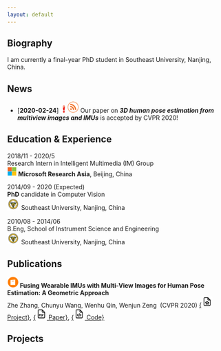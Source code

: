 ```yaml
---
layout: default
---
```


## Biography

I am currently a final-year PhD student in Southeast University, Nanjing, China.

## News

-  [**2020-02-24**] <img src="src/exclam.png" style="zoom:70%;" /><img src="src/news.png" style="zoom:20%;" />  Our paper on ***3D human pose estimation from multiview images and IMUs*** is accepted by CVPR 2020!

## Education & Experience
2018/11 - 2020/5  
Research Intern in Intelligent Multimedia (IM) Group  
<img src="src/microsoft_logo.jpg" style="zoom:30%;" /> **Microsoft Research Asia**, Beijing, China  

2014/09 - 2020 (Expected)  
**PhD** candidate in Computer Vision  
<img src="src/seu.png" style="zoom:9%;" /> Southeast University, Nanjing, China  

2010/08 - 2014/06  
B.Eng, School of Instrument Science and Engineering  
<img src="src/seu.png" style="zoom:9%;" /> Southeast University, Nanjing, China  

## Publications

<img src="src/paper.png" style="zoom:20%;" /> **Fusing Wearable IMUs with Multi-View Images for Human Pose Estimation: A Geometric Approach**  
Zhe Zhang, Chunyu Wang, Wenhu Qin, Wenjun Zeng  (CVPR 2020)
[{<img src="src/project.png" style="zoom:20%;" /> Project}](https://www.zhe-zhang.com/cvpr2020),  [{<img src="src/pdf.png" style="zoom:20%;" /> Paper}](https://arxiv.org/),  [{<img src="src/code.png" style="zoom:20%;" /> Code}](https://github.com/microsoft/imu-human-pose-estimation-pytorch)


## Projects

